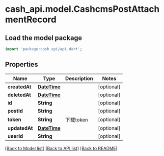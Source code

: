 # cash_api.model.CashcmsPostAttachmentRecord

## Load the model package
```dart
import 'package:cash_api/api.dart';
```

## Properties
Name | Type | Description | Notes
------------ | ------------- | ------------- | -------------
**createdAt** | [**DateTime**](DateTime.md) |  | [optional] 
**deletedAt** | [**DateTime**](DateTime.md) |  | [optional] 
**id** | **String** |  | [optional] 
**postId** | **String** |  | [optional] 
**token** | **String** | 下载token | [optional] 
**updatedAt** | [**DateTime**](DateTime.md) |  | [optional] 
**userId** | **String** |  | [optional] 

[[Back to Model list]](../README.md#documentation-for-models) [[Back to API list]](../README.md#documentation-for-api-endpoints) [[Back to README]](../README.md)



